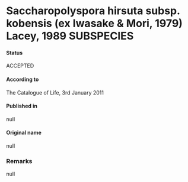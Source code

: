 # Saccharopolyspora hirsuta subsp. kobensis (ex Iwasake & Mori, 1979) Lacey, 1989 SUBSPECIES

#### Status
ACCEPTED

#### According to
The Catalogue of Life, 3rd January 2011

#### Published in
null

#### Original name
null

### Remarks
null